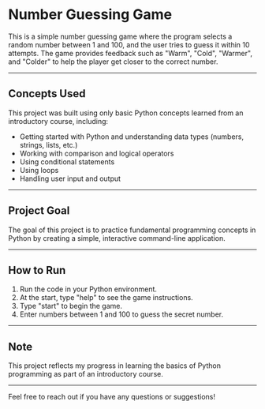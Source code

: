 # Number Guessing Game

This is a simple number guessing game where the program selects a random number between 1 and 100, and the user tries to guess it within 10 attempts. The game provides feedback such as "Warm", "Cold", "Warmer", and "Colder" to help the player get closer to the correct number.

---

## Concepts Used

This project was built using only basic Python concepts learned from an introductory course, including:

- Getting started with Python and understanding data types (numbers, strings, lists, etc.)
- Working with comparison and logical operators
- Using conditional statements
- Using loops
- Handling user input and output

---

## Project Goal

The goal of this project is to practice fundamental programming concepts in Python by creating a simple, interactive command-line application.

---

## How to Run

1. Run the code in your Python environment.
2. At the start, type "help" to see the game instructions.
3. Type "start" to begin the game.
4. Enter numbers between 1 and 100 to guess the secret number.

---

## Note

This project reflects my progress in learning the basics of Python programming as part of an introductory course.

---

Feel free to reach out if you have any questions or suggestions!
